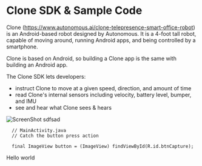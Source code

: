 # Clone SDK & Sample Code

Clone (https://www.autonomous.ai/clone-telepresence-smart-office-robot) is an Android-based robot designed by Autonomous.  It is a 4-foot tall robot, capable of moving around, running Android apps, and being controlled by a smartphone.

Clone is based on Android, so building a Clone app is the same with building an Android app.  

The Clone SDK lets developers:

* instruct Clone to move at a given speed, direction, and amount of time
* read Clone's internal sensors including velocity, battery level, bumper, and IMU
* see and hear what Clone sees & hears


![ScreenShot](https://github.com/duyhtq/HelloClone/blob/master/diagram.jpg)
sdfsad

```
  // MainActivity.java
  // Catch the button press action

  final ImageView button = (ImageView) findViewById(R.id.btnCapture);
```


Hello world
